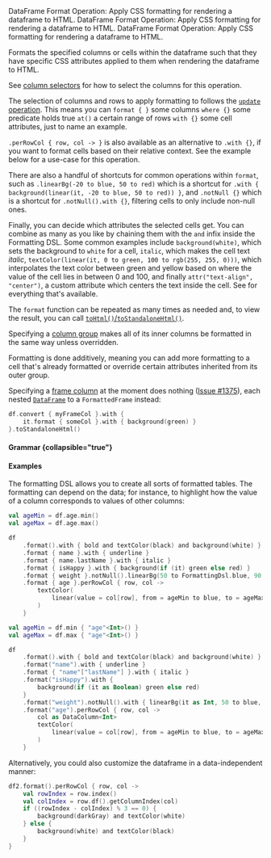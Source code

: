 [//]: # (title: format)

<!---IMPORT org.jetbrains.kotlinx.dataframe.samples.api.Modify-->

<web-summary>
DataFrame Format Operation: Apply CSS formatting for rendering a dataframe to HTML.
</web-summary>

<card-summary>
DataFrame Format Operation: Apply CSS formatting for rendering a dataframe to HTML.
</card-summary>

<link-summary>
DataFrame Format Operation: Apply CSS formatting for rendering a dataframe to HTML.
</link-summary>

Formats the specified columns or cells within the dataframe such that
they have specific CSS attributes applied to them when rendering the dataframe to HTML.

See [column selectors](ColumnSelectors.md) for how to select the columns for this operation.

The selection of columns and rows to apply formatting to follows the [`update` operation](update.md).
This means you can `format { }` some columns `where {}` some predicate holds true `at()` a certain range of rows
`with {}` some cell attributes, just to name an example.

`.perRowCol { row, col -> }` is also available as an alternative to `.with {}`, if you want to format cells based on
their relative context. See the example below for a use-case for this operation.

There are also a handful of shortcuts for common operations within `format`, such as `.linearBg(-20 to blue, 50 to red)`
which is a shortcut for `.with { background(linear(it, -20 to blue, 50 to red)) }`, and `.notNull {}` which is a
shortcut
for `.notNull().with {}`, filtering cells to only include non-null ones.

Finally, you can decide which attributes the selected cells get.
You can combine as many as you like by chaining
them with the `and` infix inside the Formatting DSL.
Some common examples include `background(white)`, which sets the background to `white` for a cell,
`italic`, which makes the cell text _italic_, `textColor(linear(it, 0 to green, 100 to rgb(255, 255, 0)))`, which
interpolates the text color between green and yellow based on where the value of the cell lies in between 0 and 100, and
finally `attr("text-align", "center")`, a custom attribute which centers the text inside the cell.
See [](#grammar) for everything that's available.

The `format` function can be repeated as many times as needed and, to view the result, you can call
[`toHtml()`/`toStandaloneHtml()`](toHTML.md).

Specifying a [column group](DataColumn.md#columngroup) makes all of its inner columns
be formatted in the same way unless overridden.

Formatting is done additively, meaning you can add more formatting to a cell that's already formatted or
override certain attributes inherited from its outer group.

Specifying a [frame column](DataColumn.md#framecolumn) at the moment does nothing
([Issue #1375](https://github.com/Kotlin/dataframe/issues/1375)),
[](convert.md) each nested [`DataFrame`](DataFrame.md) to a `FormattedFrame` instead:

```kotlin
df.convert { myFrameCol }.with {
    it.format { someCol }.with { background(green) }
}.toStandaloneHtml()
```

#### Grammar {collapsible="true"}

<inline-frame src="resources/org.jetbrains.kotlinx.dataframe.api.FormatDocs.Grammar.ForHtml.html" width="100%"/>

#### Examples

The formatting DSL allows you to create all sorts of formatted tables.
The formatting can depend on the data; for instance, to highlight how the value of
a column corresponds to values of other columns:

<!---FUN formatExample-->
<tabs>
<tab title="Properties">

```kotlin
val ageMin = df.age.min()
val ageMax = df.age.max()

df
    .format().with { bold and textColor(black) and background(white) }
    .format { name }.with { underline }
    .format { name.lastName }.with { italic }
    .format { isHappy }.with { background(if (it) green else red) }
    .format { weight }.notNull().linearBg(50 to FormattingDsl.blue, 90 to FormattingDsl.red)
    .format { age }.perRowCol { row, col ->
        textColor(
            linear(value = col[row], from = ageMin to blue, to = ageMax to green),
        )
    }
```

</tab>
<tab title="Strings">

```kotlin
val ageMin = df.min { "age"<Int>() }
val ageMax = df.max { "age"<Int>() }

df
    .format().with { bold and textColor(black) and background(white) }
    .format("name").with { underline }
    .format { "name"["lastName"] }.with { italic }
    .format("isHappy").with {
        background(if (it as Boolean) green else red)
    }
    .format("weight").notNull().with { linearBg(it as Int, 50 to blue, 90 to red) }
    .format("age").perRowCol { row, col ->
        col as DataColumn<Int>
        textColor(
            linear(value = col[row], from = ageMin to blue, to = ageMax to green),
        )
    }
```

</tab></tabs>
<!---END-->

<inline-frame src="resources/formatExample_properties.html" width="100%"/>

Alternatively, you could also customize the dataframe in a data-independent manner:

<!---FUN formatExampleNumbers-->

```kotlin
df2.format().perRowCol { row, col ->
    val rowIndex = row.index()
    val colIndex = row.df().getColumnIndex(col)
    if ((rowIndex - colIndex) % 3 == 0) {
        background(darkGray) and textColor(white)
    } else {
        background(white) and textColor(black)
    }
}
```

<!---END-->
<inline-frame src="resources/formatExampleNumbers.html" width="100%"/>
